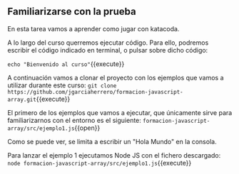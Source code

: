 ## Familiarizarse con la prueba

En esta tarea vamos a aprender como jugar con katacoda.

A lo largo del curso querremos ejecutar código. Para ello, podremos escribir el código indicado en terminal, o pulsar sobre dicho código:

`echo "Bienvenido al curso"`{{execute}}

A continuación vamos a clonar el proyecto con los ejemplos que vamos a utilizar durante este curso:
`git clone https://github.com/jgarciaherrero/formacion-javascript-array.git`{{execute}}

El primero de los ejemplos que vamos a ejecutar, que únicamente sirve para familiarizarnos con el entorno es el siguiente:
`formacion-javascript-array/src/ejemplo1.js`{{open}}

Como se puede ver, se limita a escribir un "Hola Mundo" en la consola.

Para lanzar el ejemplo 1 ejecutamos Node JS con el fichero descargado:
`node formacion-javascript-array/src/ejemplo1.js`{{execute}}
